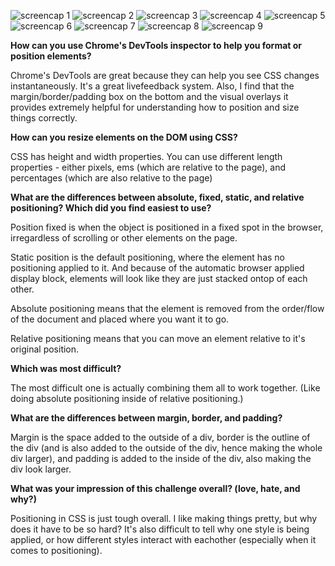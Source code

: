 ![screencap 1](imgs/1.png)
![screencap 2](imgs/2.png)
![screencap 3](imgs/3.png)
![screencap 4](imgs/4.png)
![screencap 5](imgs/5.png)
![screencap 6](imgs/6.png)
![screencap 7](imgs/7.png)
![screencap 8](imgs/8.png)
![screencap 9](imgs/9.png)

**How can you use Chrome's DevTools inspector to help you format or position elements?**

Chrome's DevTools are great because they can help you see CSS changes instantaneously.  It's a great livefeedback system.  Also, I find that the margin/border/padding box on the bottom and the visual overlays it provides extremely helpful for understanding how to position and size things correctly.

**How can you resize elements on the DOM using CSS?**

CSS has height and width properties.  You can use different length properties - either pixels, ems (which are relative to the page), and percentages (which are also relative to the page)

**What are the differences between absolute, fixed, static, and relative positioning? Which did you find easiest to use?**

Position fixed is when the object is positioned in a fixed spot in the browser, irregardless of scrolling or other elements on the page.  

Static position is the default positioning, where the element has no positioning applied to it.  And because of the automatic browser applied display block, elements will look like they are just stacked ontop of each other.

Absolute positioning means that the element is removed from the order/flow of the document and placed where you want it to go.

Relative positioning means that you can move an element relative to it's original position.

**Which was most difficult?**

The most difficult one is actually combining them all to work together.  (Like doing absolute positioning inside of relative positioning.)


**What are the differences between margin, border, and padding?**

Margin is the space added to the outside of a div, border is the outline of the div (and is also added to the outside of the div, hence making the whole div larger), and padding is added to the inside of the div, also making the div look larger.

**What was your impression of this challenge overall? (love, hate, and why?)**

Positioning in CSS is just tough overall.  I like making things pretty, but why does it have to be so hard?  It's also difficult to tell why one style is being applied, or how different styles interact with eachother (especially when it comes to positioning). 